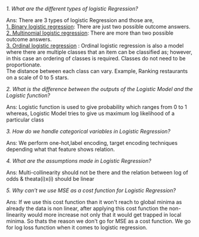 *1. What are the different types of logistic Regression?*

Ans: There are 3 types of logistic Regression and those are, <br/>
     <ins>1. Binary logistic regression</ins>: There are just two possible outcome answers.<br/>
     <ins>2. Multinomial logistic regression</ins>: There are more than two possible outcome answers.<br/> 
     <ins>3. Ordinal logistic regression</ins> : Ordinal logistic regression is also a model where there are multiple classes that an item 
     can be classified as;
     however, in this case an ordering of classes is required. Classes do not need to be proportionate.<br/>
     The distance between each class can vary. Example, Ranking restaurants on a scale of 0 to 5 stars.	<br/>
	 
*2. What is the difference between the outputs of the Logistic Model and the Logistic function?*

Ans: Logistic function is used to give probability which ranges from 0 to 1 whereas, Logistic Model tries to give us maximum log likelihood of a particular class

*3. How do we handle categorical variables in Logistic Regression?*

Ans: We perform one-hot,label encoding, target encoding techniques depending what that feature shows relation.

*4. What are the assumptions made in Logistic Regression?*

Ans: Multi-collinearity should not be there and the relation between log of odds & theata(i)x(i) should be linear

*5. Why can’t we use MSE as a cost function for Logistic Regression?*

Ans: If we use this cost function than it won't reach to global minima as already the data is non linear, after applying this cost function the non-linearity would more increase not only that it would get trapped in local minima. So thats the reason we don't go for MSE as a cost function. We go for log loss function when it comes to logistic regression.
